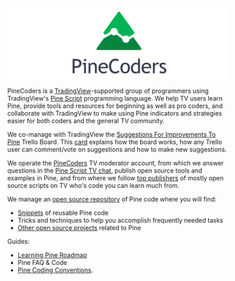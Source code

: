 ![logo](PineCoders.png "PineCoders")

PineCoders is a [TradingView](https://www.tradingview.com/)-supported group of programmers using TradingView's [Pine Script](https://www.tradingview.com/pine-script-docs/en/v4/Introduction.html) programming language. We help TV users learn Pine, provide tools and resources for beginning as well as pro coders, and collaborate with TradingView to make using Pine indicators and strategies easier for both coders and the general TV community.

We co-manage with TradingView the [Suggestions For Improvements To Pine](https://trello.com/b/Jmv6c8Cx) Trello Board. This [card](https://trello.com/c/r0jKAKhK) explains how the board works, how any Trello user can comment/vote on suggestions and how to make new suggestions.

We operate the [PineCoders](https://www.tradingview.com/u/PineCoders/#published-scripts) TV moderator account, from which we answer questions in the [Pine Script TV chat](https://www.tradingview.com/chat/#BfmVowG1TZkKO235), publish open source tools and examples in Pine, and from where we follow [top publishers](https://www.tradingview.com/u/PineCoders/#following-people) of mostly open source scripts on TV who's code you can learn much from.

We manage an [open source repository](https://github.com/pinecoders/pine-utils) of Pine code where you will find:
- [Snippets](https://github.com/pinecoders/pine-utils/tree/master/snippets) of reusable Pine code
- Tricks and techniques to help you accomplish frequently needed tasks
- [Other open source projects](https://github.com/pinecoders) related to Pine

Guides:
- [Learning Pine Roadmap](https://github.com/pinecoders/pine-utils/tree/master/guides/learning_pine_roadmap)
- Pine FAQ & Code
- [Pine Coding Conventions](https://github.com/pinecoders/pine-utils/tree/master/guides/coding_conventions).

